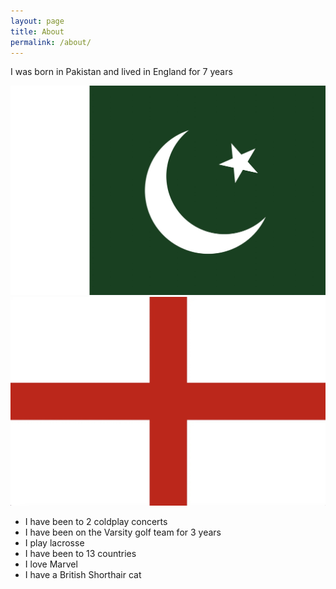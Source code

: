 ```yaml
---
layout: page
title: About
permalink: /about/
---
```


I was born in Pakistan and lived in England for 7 years

 <img src="images/pakistan.jpg">
<div>
<img src="images/engalnd.jpg">

- I have been to 2 coldplay concerts
- I have been on the Varsity golf team for 3 years
- I play lacrosse
- I have been to 13 countries
- I love Marvel
- I have a British Shorthair cat